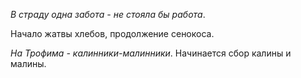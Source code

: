 _В страду одна забота - не стояла бы работа_.

Начало жатвы хлебов, продолжение сенокоса.

_На Трофима - калинники-малинники_. Начинается сбор калины и малины.